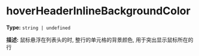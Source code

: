 # hoverHeaderInlineBackgroundColor

**Type:** `string | undefined`

**描述:**
鼠标悬浮在列表头的时, 整行的单元格的背景颜色, 用于突出显示鼠标所在的行

